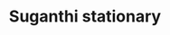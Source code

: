 ---
title: "Suganthi stationary"
url: /thiruvananthapuram/suganthi-stationary/
shop: Schreibwaren
---